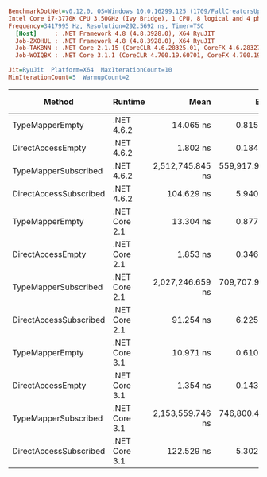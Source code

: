``` ini

BenchmarkDotNet=v0.12.0, OS=Windows 10.0.16299.125 (1709/FallCreatorsUpdate/Redstone3)
Intel Core i7-3770K CPU 3.50GHz (Ivy Bridge), 1 CPU, 8 logical and 4 physical cores
Frequency=3417995 Hz, Resolution=292.5692 ns, Timer=TSC
  [Host]     : .NET Framework 4.8 (4.8.3928.0), X64 RyuJIT
  Job-ZXOHUL : .NET Framework 4.8 (4.8.3928.0), X64 RyuJIT
  Job-TAKBNN : .NET Core 2.1.15 (CoreCLR 4.6.28325.01, CoreFX 4.6.28327.02), X64 RyuJIT
  Job-WOIQBX : .NET Core 3.1.1 (CoreCLR 4.700.19.60701, CoreFX 4.700.19.60801), X64 RyuJIT

Jit=RyuJit  Platform=X64  MaxIterationCount=10  
MinIterationCount=5  WarmupCount=2  

```
|                 Method |       Runtime |             Mean |           Error |          StdDev |        Ratio |    RatioSD |  Gen 0 |  Gen 1 | Gen 2 | Allocated |
|----------------------- |-------------- |-----------------:|----------------:|----------------:|-------------:|-----------:|-------:|-------:|------:|----------:|
|        TypeMapperEmpty |    .NET 4.6.2 |        14.065 ns |       0.8153 ns |       0.5392 ns |         7.84 |       0.64 |      - |      - |     - |         - |
|      DirectAccessEmpty |    .NET 4.6.2 |         1.802 ns |       0.1843 ns |       0.1219 ns |         1.00 |       0.00 |      - |      - |     - |         - |
|   TypeMapperSubscribed |    .NET 4.6.2 | 2,512,745.845 ns | 559,917.9290 ns | 370,351.0421 ns | 1,396,059.81 | 198,749.01 | 7.8125 | 1.9531 |     - |   56526 B |
| DirectAccessSubscribed |    .NET 4.6.2 |       104.629 ns |       5.9406 ns |       3.9293 ns |        58.33 |       5.00 | 0.0305 |      - |     - |     128 B |
|        TypeMapperEmpty | .NET Core 2.1 |        13.304 ns |       0.8777 ns |       0.5805 ns |         7.41 |       0.58 |      - |      - |     - |         - |
|      DirectAccessEmpty | .NET Core 2.1 |         1.853 ns |       0.3460 ns |       0.2288 ns |         1.03 |       0.12 |      - |      - |     - |         - |
|   TypeMapperSubscribed | .NET Core 2.1 | 2,027,246.659 ns | 709,707.9146 ns | 469,427.8432 ns | 1,124,172.68 | 250,341.20 | 1.9531 |      - |     - |   17613 B |
| DirectAccessSubscribed | .NET Core 2.1 |        91.254 ns |       6.2258 ns |       4.1180 ns |        50.82 |       3.91 | 0.0304 |      - |     - |     128 B |
|        TypeMapperEmpty | .NET Core 3.1 |        10.971 ns |       0.6107 ns |       0.4040 ns |         6.12 |       0.60 |      - |      - |     - |         - |
|      DirectAccessEmpty | .NET Core 3.1 |         1.354 ns |       0.1434 ns |       0.0948 ns |         0.76 |       0.09 |      - |      - |     - |         - |
|   TypeMapperSubscribed | .NET Core 3.1 | 2,153,559.746 ns | 746,800.4985 ns | 493,962.2908 ns | 1,194,764.08 | 262,701.30 | 1.9531 |      - |     - |   17203 B |
| DirectAccessSubscribed | .NET Core 3.1 |       122.529 ns |       5.3028 ns |       3.5075 ns |        68.24 |       4.66 | 0.0305 |      - |     - |     128 B |
